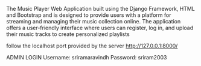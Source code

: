 The Music Player Web Application built using the Django Framework, HTML and Bootstrap and is designed to provide users with a platform for streaming and managing their music collection online. The application offers a user-friendly interface where users can register, log in, and upload their music tracks to create personalized playlists

follow the localhost port provided by the server http://127.0.0.1:8000/

ADMIN LOGIN
Username: sriramaravindh
Password: sriram2003
